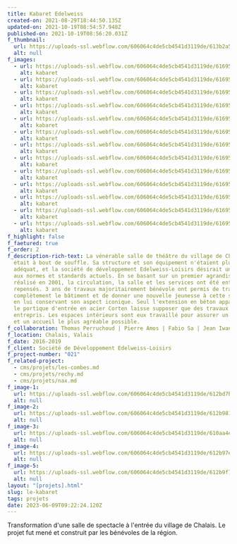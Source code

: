 ```yaml
---
title: Kabaret Edelweiss
created-on: 2021-08-29T18:44:50.135Z
updated-on: 2021-10-19T08:54:57.948Z
published-on: 2021-10-19T08:56:20.031Z
f_thumbnail:
  url: https://uploads-ssl.webflow.com/606064c4de5cb4541d3119de/613b2a54cfaac7eeca26c4ab_kabaret-thumb.jpg
  alt: null
f_images:
  - url: https://uploads-ssl.webflow.com/606064c4de5cb4541d3119de/61695804ddfe0a3ecd504ec1_DJI_0269-optimized.jpg
    alt: kabaret
  - url: https://uploads-ssl.webflow.com/606064c4de5cb4541d3119de/616958047e76a45eab5b4536_DJI_0220-optimized.jpg
    alt: kabaret
  - url: https://uploads-ssl.webflow.com/606064c4de5cb4541d3119de/616958071d7405b09e8936c3_DJI_0156-optimized.jpg
    alt: kabaret
  - url: https://uploads-ssl.webflow.com/606064c4de5cb4541d3119de/61695804e847ec32d3d9863b_DJI_0071.jpg
    alt: kabaret
  - url: https://uploads-ssl.webflow.com/606064c4de5cb4541d3119de/61695804e10708b22062a93f_DJI_0099-optimized.jpg
    alt: kabaret
  - url: https://uploads-ssl.webflow.com/606064c4de5cb4541d3119de/61695804b4249661008f3bbf_DJI_0151-optimized.jpg
    alt: kabaret
  - url: https://uploads-ssl.webflow.com/606064c4de5cb4541d3119de/61695805e847ec4b4ed9863c_6-cabaret_situationsplan-optimized.jpg
    alt: kabaret
  - url: https://uploads-ssl.webflow.com/606064c4de5cb4541d3119de/61695804e085ef2e05b735d0_7-Cabaret_EG-optimized.jpg
    alt: kabaret
  - url: https://uploads-ssl.webflow.com/606064c4de5cb4541d3119de/6169580300c57d1f52daa483_8-Cabaret_OG-optimized.jpg
    alt: kabaret
  - url: https://uploads-ssl.webflow.com/606064c4de5cb4541d3119de/616958038c059628101e789a_9-Cabaret_L%C3%A4ngsSchnitt-optimized.jpg
    alt: kabaret
  - url: https://uploads-ssl.webflow.com/606064c4de5cb4541d3119de/61695803ad884839c752e5fd_11-Cabaret_Querschnitt-optimized.jpg
    alt: kabaret
  - url: https://uploads-ssl.webflow.com/606064c4de5cb4541d3119de/61695803bc31d73f138e00ec_10-Cabaret_Fassade-optimized.jpg
    alt: kabaret
  - url: https://uploads-ssl.webflow.com/606064c4de5cb4541d3119de/6169580440840ab5542d1d32_DJI_0243-optimized.jpg
    alt: kabaret
f_highlight: false
f_faetured: true
f_order: 2
f_description-rich-text: La vénérable salle de théâtre du village de Chalais
  était à bout de souffle. Sa structure et son équipement n'étaient plus
  adéquat, et la société de développement Edelweiss-Loisirs désirait un outil
  aux normes et standards actuels. En se basant sur un premier agrandissement
  réalisé en 2001, la circulation, la salle et les services ont été entièrement
  repensés. 3 ans de travaux majoritairement bénévole ont permis de transformer
  complètement le bâtiment et de donner une nouvelle jeunesse à cette salle tout
  en lui conservant son aspect iconique. Seul l'extension en béton apparent et
  le portique d'entrée en acier Corten laisse supposer que des travaux ont été
  entrepris. Les espaces intérieurs sont eux travaillé pour assurer un confort
  et un accueil le plus agréable possible.
f_collaboration: Thomas Perruchoud | Pierre Amos | Fabio Sa | Jean Iwanowski | SDE
f_location: Chalais, Valais
f_date: 2016-2019
f_client: Société de Développement Edelweiss-Loisirs
f_project-number: "021"
f_related-project:
  - cms/projets/les-combes.md
  - cms/projets/rechy.md
  - cms/projets/nax.md
f_image-1:
  url: https://uploads-ssl.webflow.com/606064c4de5cb4541d3119de/612bd7b1c64ea44dee81c647_7%20Cabaret_EG.png
  alt: null
f_image-2:
  url: https://uploads-ssl.webflow.com/606064c4de5cb4541d3119de/612b981a6f6663e22237fb3a_DJI_0269.jpg
  alt: null
f_image-3:
  url: https://uploads-ssl.webflow.com/606064c4de5cb4541d3119de/610aa4ec918aa521a11dbb41_9%20Cabaret_L%C3%A4ngsSchnitt.png
  alt: null
f_image-4:
  url: https://uploads-ssl.webflow.com/606064c4de5cb4541d3119de/612b97eb9bf9b636c15eb40e_DJI_0220.jpg
  alt: null
f_image-5:
  url: https://uploads-ssl.webflow.com/606064c4de5cb4541d3119de/612b9f73b42a1d664e97d251_DJI_0099.jpg
  alt: null
layout: "[projets].html"
slug: le-kabaret
tags: projets
date: 2023-06-09T09:22:24.120Z
---
```


Transformation d'une salle de spectacle à l'entrée du village de Chalais. Le projet fut mené et construit par les bénévoles de la région.
